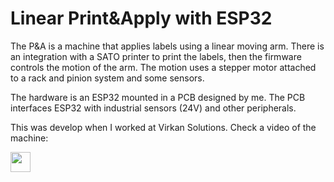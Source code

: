 # Linear Print&Apply with ESP32
The P&A is a machine that applies labels using a linear moving arm. There is an integration with a SATO printer to print the labels, then the firmware controls the motion of the arm. The motion uses a stepper motor attached to a rack and pinion system and some sensors.

The hardware is an ESP32 mounted in a PCB designed by me. The PCB interfaces ESP32 with industrial sensors (24V) and other peripherals.


This was develop when I worked at Virkan Solutions. Check a video of the machine: <p align="left"> <a href="[https://www.youtube.com/@arthurpc02]([https://youtu.be/vXXFXEplgdo?si=SmpnFkRqYCdWM27m](https://www.youtube.com/@arthurpc02))" target="_blank" rel="noreferrer"> <picture> <source media="(prefers-color-scheme: dark)" srcset="https://raw.githubusercontent.com/danielcranney/readme-generator/main/public/icons/socials/youtube-dark.svg" /> <source media="(prefers-color-scheme: light)" srcset="https://raw.githubusercontent.com/danielcranney/readme-generator/main/public/icons/socials/youtube.svg" /> <img src="https://raw.githubusercontent.com/danielcranney/readme-generator/main/public/icons/socials/youtube.svg" width="32" height="32" /> </picture> </a></p>
